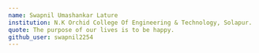 ```yaml
---
name: Swapnil Umashankar Lature
institution: N.K Orchid College Of Engineering & Technology, Solapur.
quote: The purpose of our lives is to be happy.
github_user: swapnil2254
---
```

